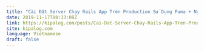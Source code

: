 ```yaml
---
title: "Cài Đặt Server Chạy Rails App Trên Production Sử Dụng Puma + Nginx"
date: 2019-11-17T08:33:08Z
link: https://kipalog.com/posts/Cai-Dat-Server-Chay-Rails-App-Tren-Production-Su-Dung-Puma---Nginx?utm_medium=RSS&utm_source=news.12bit.vn
site: kipalog.com
language: Vietnamese
draft: false
---
```

